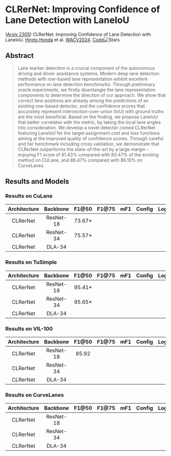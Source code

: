 # CLRerNet: Improving Confidence of Lane Detection with LaneIoU

([Arxiv 2305](https://arxiv.org/abs/2305.08366)) CLRerNet: Improving Confidence of Lane Detection with LaneIoU. [Hiroto Honda](https://dblp.uni-trier.de/pid/20/8792.html) et al. [WACV2024](https://doi.org/10.1109/WACV57701.2024.00121). [Code](https://github.com/hirotomusiker/CLRerNet)![Stars](https://img.shields.io/github/stars/hirotomusiker/CLRerNet)

## Abstract

> Lane marker detection is a crucial component of the autonomous driving and driver assistance systems. Modern deep lane detection methods with row-based lane representation exhibit excellent performance on lane detection benchmarks. Through preliminary oracle experiments, we firstly disentangle the lane representation components to determine the direction of our approach. We show that correct lane positions are already among the predictions of an existing row-based detector, and the confidence scores that accurately represent intersection-over-union (IoU) with ground truths are the most beneficial. Based on the finding, we propose LaneIoU that better correlates with the metric, by taking the local lane angles into consideration. We develop a novel detector coined CLRerNet featuring LaneIoU for the target assignment cost and loss functions aiming at the improved quality of confidence scores. Through careful and fair benchmark including cross validation, we demonstrate that CLRerNet outperforms the state-of-the-art by a large margin - enjoying F1 score of 81.43% compared with 80.47% of the existing method on CULane, and 86.47% compared with 86.10% on CurveLanes.

## Results and Models

### Results on CuLane

| Architecture | Backbone | F1@50 | F1@75 | mF1 | Config | LogFile | Download |
| :----------: | :-------: | :----: | ----- | --- | ------ | ------- | -------- |
|   CLRerNet   | ResNet-18 | 73.67* |       |     |        |         |          |
|   CLRerNet   | ResNet-34 | 75.57* |       |     |        |         |          |
|   CLRerNet   |  DLA-34  |        |       |     |        |         |          |

### Results on TuSimple

| Architecture | Backbone | F1@50 | F1@75 | mF1 | Config | LogFile | Download |
| :----------: | :-------: | :----: | ----- | --- | ------ | ------- | -------- |
|   CLRerNet   | ResNet-18 | 95.41* |       |     |        |         |          |
|   CLRerNet   | ResNet-34 | 95.65* |       |     |        |         |          |
|   CLRerNet   |  DLA-34  |        |       |     |        |         |          |

### Results on VIL-100

| Architecture | Backbone | F1@50 | F1@75 | mF1 | Config | LogFile | Download |
| :----------: | :-------: | :---: | ----- | --- | ------ | ------- | :------: |
|   CLRerNet   | ResNet-18 | 85.92 |       |     |        |         |          |
|   CLRerNet   | ResNet-34 |      |       |     |        |         |          |
|   CLRerNet   |  DLA-34  |      |       |     |        |         |          |

### Results on CurveLanes

| Architecture | Backbone | F1@50 | F1@75 | mF1 | Config | LogFile | Download |
| :----------: | :-------: | ----- | ----- | --- | ------ | ------- | -------- |
|   CLRerNet   | ResNet-18 |       |       |     |        |         |          |
|   CLRerNet   | ResNet-34 |       |       |     |        |         |          |
|   CLRerNet   |  DLA-34  |       |       |     |        |         |          |
